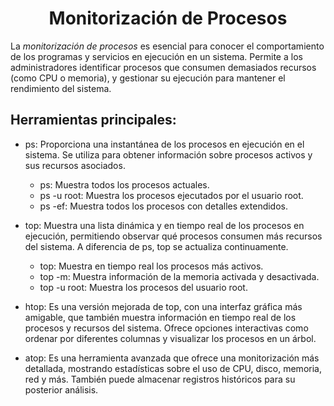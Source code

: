 # <h1 align="center"> Monitorización de Procesos </h> 

La *monitorización de procesos* es esencial para conocer el comportamiento de los programas y servicios en ejecución en un sistema. Permite a los administradores identificar procesos que consumen demasiados recursos (como CPU o memoria), y gestionar su ejecución para mantener el rendimiento del sistema. 

## **Herramientas principales:** 

- ps: Proporciona una instantánea de los procesos en ejecución en el sistema. Se utiliza para obtener información sobre procesos activos y sus recursos asociados. 
  - ps: Muestra todos los procesos actuales. 
  - ps -u root: Muestra los procesos ejecutados por el usuario root. 
  - ps -ef: Muestra todos los procesos con detalles extendidos.

- top: Muestra una lista dinámica y en tiempo real de los procesos en ejecución, permitiendo observar qué procesos consumen más recursos del sistema. A diferencia de ps, top se actualiza continuamente.
  - top: Muestra en tiempo real los procesos más activos. 
  - top -m: Muestra información de la memoria activada y desactivada. 
  - top -u root: Muestra los procesos del usuario root.

- htop: Es una versión mejorada de top, con una interfaz gráfica más amigable, que también muestra información en tiempo real de los procesos y recursos del sistema. Ofrece opciones interactivas como ordenar por diferentes columnas y visualizar los procesos en un árbol. 
- atop: Es una herramienta avanzada que ofrece una monitorización más detallada, mostrando estadísticas sobre el uso de CPU, disco, memoria, red y más. También puede almacenar registros históricos para su posterior análisis. 
